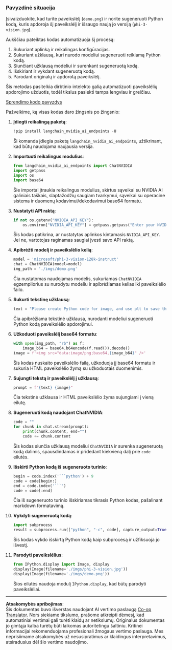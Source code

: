 <!--
CO_OP_TRANSLATOR_METADATA:
{
  "original_hash": "a8de701a2f1eb12b1f82432288d709cf",
  "translation_date": "2025-09-12T14:37:44+00:00",
  "source_file": "md/02.Application/04.Vision/Phi3/E2E_Nvidia_NIM_Vision.md",
  "language_code": "lt"
}
-->
### Pavyzdinė situacija

Įsivaizduokite, kad turite paveikslėlį (`demo.png`) ir norite sugeneruoti Python kodą, kuris apdoroja šį paveikslėlį ir išsaugo naują jo versiją (`phi-3-vision.jpg`). 

Aukščiau pateiktas kodas automatizuoja šį procesą:

1. Sukuriant aplinką ir reikalingas konfigūracijas.
2. Sukuriant užklausą, kuri nurodo modeliui sugeneruoti reikiamą Python kodą.
3. Siunčiant užklausą modeliui ir surenkant sugeneruotą kodą.
4. Išskiriant ir vykdant sugeneruotą kodą.
5. Parodant originalų ir apdorotą paveikslėlį.

Šis metodas pasitelkia dirbtinio intelekto galią automatizuoti paveikslėlių apdorojimo užduotis, todėl tikslus pasiekti tampa lengviau ir greičiau. 

[Sprendimo kodo pavyzdys](../../../../../../code/06.E2E/E2E_Nvidia_NIM_Phi3_Vision.ipynb)

Pažvelkime, ką visas kodas daro žingsnis po žingsnio:

1. **Įdiegti reikalingą paketą**:
    ```python
    !pip install langchain_nvidia_ai_endpoints -U
    ```
    Ši komanda įdiegia paketą `langchain_nvidia_ai_endpoints`, užtikrinant, kad būtų naudojama naujausia versija.

2. **Importuoti reikalingus modulius**:
    ```python
    from langchain_nvidia_ai_endpoints import ChatNVIDIA
    import getpass
    import os
    import base64
    ```
    Šie importai įtraukia reikalingus modulius, skirtus sąveikai su NVIDIA AI galiniais taškais, slaptažodžių saugiam tvarkymui, sąveikai su operacine sistema ir duomenų kodavimui/dekodavimui base64 formatu.

3. **Nustatyti API raktą**:
    ```python
    if not os.getenv("NVIDIA_API_KEY"):
        os.environ["NVIDIA_API_KEY"] = getpass.getpass("Enter your NVIDIA API key: ")
    ```
    Šis kodas patikrina, ar nustatytas aplinkos kintamasis `NVIDIA_API_KEY`. Jei ne, vartotojas raginamas saugiai įvesti savo API raktą.

4. **Apibrėžti modelį ir paveikslėlio kelią**:
    ```python
    model = 'microsoft/phi-3-vision-128k-instruct'
    chat = ChatNVIDIA(model=model)
    img_path = './imgs/demo.png'
    ```
    Čia nustatomas naudojamas modelis, sukuriamas `ChatNVIDIA` egzempliorius su nurodytu modeliu ir apibrėžiamas kelias iki paveikslėlio failo.

5. **Sukurti tekstinę užklausą**:
    ```python
    text = "Please create Python code for image, and use plt to save the new picture under imgs/ and name it phi-3-vision.jpg."
    ```
    Čia apibrėžiama tekstinė užklausa, nurodanti modeliui sugeneruoti Python kodą paveikslėlio apdorojimui.

6. **Užkoduoti paveikslėlį base64 formatu**:
    ```python
    with open(img_path, "rb") as f:
        image_b64 = base64.b64encode(f.read()).decode()
    image = f'<img src="data:image/png;base64,{image_b64}" />'
    ```
    Šis kodas nuskaito paveikslėlio failą, užkoduoja jį base64 formatu ir sukuria HTML paveikslėlio žymą su užkoduotais duomenimis.

7. **Sujungti tekstą ir paveikslėlį į užklausą**:
    ```python
    prompt = f"{text} {image}"
    ```
    Čia tekstinė užklausa ir HTML paveikslėlio žyma sujungiami į vieną eilutę.

8. **Sugeneruoti kodą naudojant ChatNVIDIA**:
    ```python
    code = ""
    for chunk in chat.stream(prompt):
        print(chunk.content, end="")
        code += chunk.content
    ```
    Šis kodas siunčia užklausą modeliui `ChatNVIDIA` ir surenka sugeneruotą kodą dalimis, spausdindamas ir pridedant kiekvieną dalį prie `code` eilutės.

9. **Išskirti Python kodą iš sugeneruoto turinio**:
    ```python
    begin = code.index('```python') + 9
    code = code[begin:]
    end = code.index('```')
    code = code[:end]
    ```
    Čia iš sugeneruoto turinio išskiriamas tikrasis Python kodas, pašalinant markdown formatavimą.

10. **Vykdyti sugeneruotą kodą**:
    ```python
    import subprocess
    result = subprocess.run(["python", "-c", code], capture_output=True)
    ```
    Šis kodas vykdo išskirtą Python kodą kaip subprocesą ir užfiksuoja jo išvestį.

11. **Parodyti paveikslėlius**:
    ```python
    from IPython.display import Image, display
    display(Image(filename='./imgs/phi-3-vision.jpg'))
    display(Image(filename='./imgs/demo.png'))
    ```
    Šios eilutės naudoja modulį `IPython.display`, kad būtų parodyti paveikslėliai.

---

**Atsakomybės apribojimas**:  
Šis dokumentas buvo išverstas naudojant AI vertimo paslaugą [Co-op Translator](https://github.com/Azure/co-op-translator). Nors siekiame tikslumo, prašome atkreipti dėmesį, kad automatiniai vertimai gali turėti klaidų ar netikslumų. Originalus dokumentas jo gimtąja kalba turėtų būti laikomas autoritetingu šaltiniu. Kritinei informacijai rekomenduojama profesionali žmogaus vertimo paslauga. Mes neprisiimame atsakomybės už nesusipratimus ar klaidingus interpretavimus, atsiradusius dėl šio vertimo naudojimo.